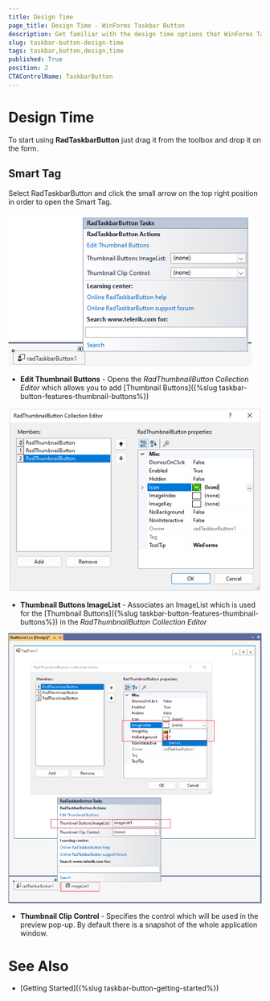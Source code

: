 ```yaml
---
title: Design Time
page_title: Design Time - WinForms Taskbar Button
description: Get familiar with the design time options that WinForms Taskbar Button offers.  
slug: taskbar-button-design-time
tags: taskbar,button,design,time
published: True
position: 2 
CTAControlName: TaskbarButton
---
```


# Design Time  

To start using **RadTaskbarButton** just drag it from the toolbox and drop it on the form.
 
## Smart Tag

Select RadTaskbarButton and click the small arrow on the top right position in order to open the Smart Tag.

![WinForms RadTaskbarButton SmartTag](images/taskbar-button-design-time001.png)

- **Edit Thumbnail Buttons** - Opens the *RadThumbnailButton Collection Editor* which allows you to add [Thumbnail Buttons]({%slug taskbar-button-features-thumbnail-buttons%})

![WinForms RadTaskbarButton Thumbnail Buttons](images/taskbar-button-design-time002.png)

- **Thumbnail Buttons ImageList** - Associates an ImageList which is used for the [Thumbnail Buttons]({%slug taskbar-button-features-thumbnail-buttons%}) in the *RadThumbnailButton Collection Editor*

![WinForms RadTaskbarButton ImageList](images/taskbar-button-design-time003.png)
 

- **Thumbnail Clip Control** - Specifies the control which will be used in the preview pop-up. By default there is a snapshot of the whole application window.  

# See Also

* [Getting Started]({%slug taskbar-button-getting-started%})
 
        
